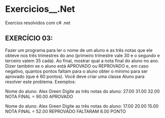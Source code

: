# Exercicios__.Net
Exercios resolvidos com c# .net 

## EXERCÍCIO 03:
Fazer um programa para ler o nome de um aluno e as três notas que ele obteve nos três trimestres do ano 
(primeiro trimestre vale 30 e o segundo e terceiro valem 35 cada). Ao final, mostrar qual a nota final do aluno no 
ano. Dizer também se o aluno está APROVADO ou REPROVADO e, em caso negativo, quantos pontos faltam 
para o aluno obter o mínimo para ser aprovado (que é 60 pontos). Você deve criar uma classe Aluno para resolver 
este problema.
Exemplos:

Nome do aluno: Alex Green
Digite as três notas do aluno:
27.00
31.00
32.00
NOTA FINAL = 90.00
APROVADO

Nome do aluno: Alex Green
Digite as três notas do aluno:
17.00
20.00
15.00
NOTA FINAL = 52.00
REPROVADO
FALTARAM 8.00 PONTO
